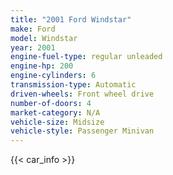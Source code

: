 ```yaml
---
title: "2001 Ford Windstar"
make: Ford
model: Windstar
year: 2001
engine-fuel-type: regular unleaded
engine-hp: 200
engine-cylinders: 6
transmission-type: Automatic
driven-wheels: Front wheel drive
number-of-doors: 4
market-category: N/A
vehicle-size: Midsize
vehicle-style: Passenger Minivan
---
```


{{< car_info >}}
